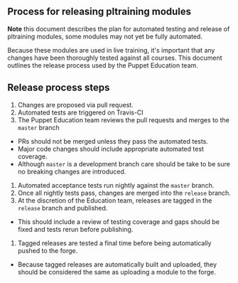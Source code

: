 ## Process for releasing pltraining modules
**Note** this document describes the plan for automated testing and release of pltraining modules, some modules may not yet be fully automated.

Because these modules are used in live training, it's
important that any changes have been thoroughly tested
against all courses. This document outlines the release
process used by the Puppet Education team.

## Release process steps
1. Changes are proposed via pull request.
1. Automated tests are triggered on Travis-CI
1. The Puppet Education team reviews the pull requests and merges to the `master` branch
  * PRs should not be merged unless they pass the automated tests.
  * Major code changes should include appropriate automated test coverage.
  * Although `master` is a development branch care should be take to be sure no breaking changes are introduced.
1. Automated acceptance tests run nightly against the `master` branch.
1. Once all nightly tests pass, changes are merged into the `release` branch.
1. At the discretion of the Education team, releases are tagged in the `release` branch and published.
  * This should include a review of testing coverage and gaps should be fixed and tests rerun before publishing.
1. Tagged releases are tested a final time before being automatically pushed to the forge.
  * Because tagged releases are automatically built and uploaded, they should be considered the same as uploading a module to the forge.
